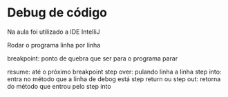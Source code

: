 # Debug de código

Na aula foi utilizado a IDE IntelliJ

Rodar o programa linha por linha

breakpoint: ponto de quebra que ser para o programa parar

resume: até o próximo breakpoint
step over: pulando linha a linha
step into: entra no método que a linha de debog está
step return ou step out: retorna do método que entrou pelo step into 